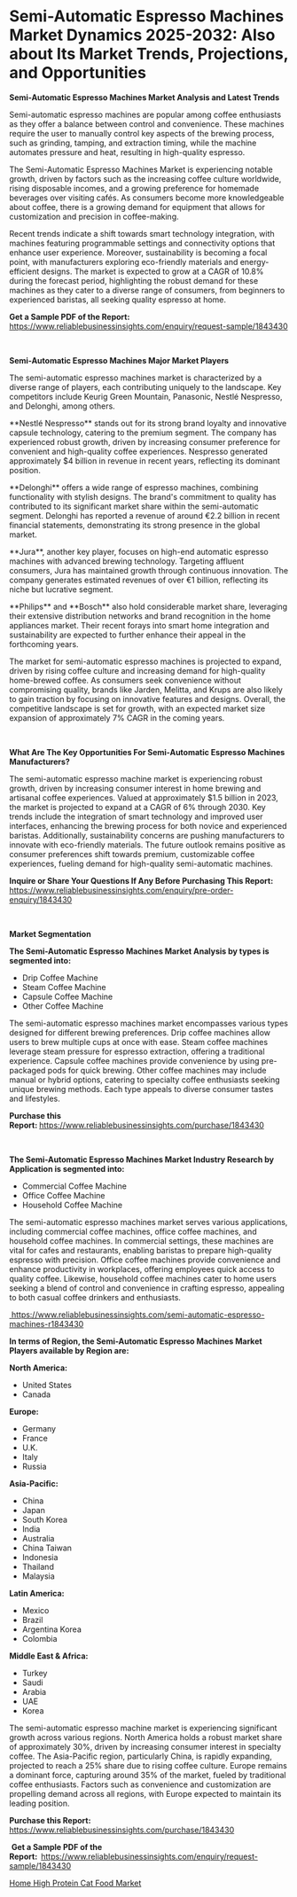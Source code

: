 <p><h1>Semi-Automatic Espresso Machines Market Dynamics 2025-2032: Also about Its Market Trends, Projections, and Opportunities</h1></p><p><strong>Semi-Automatic Espresso Machines Market Analysis and Latest Trends</strong></p>
<p><p>Semi-automatic espresso machines are popular among coffee enthusiasts as they offer a balance between control and convenience. These machines require the user to manually control key aspects of the brewing process, such as grinding, tamping, and extraction timing, while the machine automates pressure and heat, resulting in high-quality espresso. </p><p>The Semi-Automatic Espresso Machines Market is experiencing notable growth, driven by factors such as the increasing coffee culture worldwide, rising disposable incomes, and a growing preference for homemade beverages over visiting cafés. As consumers become more knowledgeable about coffee, there is a growing demand for equipment that allows for customization and precision in coffee-making.</p><p>Recent trends indicate a shift towards smart technology integration, with machines featuring programmable settings and connectivity options that enhance user experience. Moreover, sustainability is becoming a focal point, with manufacturers exploring eco-friendly materials and energy-efficient designs. The market is expected to grow at a CAGR of 10.8% during the forecast period, highlighting the robust demand for these machines as they cater to a diverse range of consumers, from beginners to experienced baristas, all seeking quality espresso at home.</p></p>
<p><strong>Get a Sample PDF of the Report:&nbsp;</strong> <a href="https://www.reliablebusinessinsights.com/enquiry/request-sample/1843430?utm_campaign=2187&utm_medium=2&utm_source=Github&utm_content=ia&utm_term=10022025&utm_id=semi-automatic-espresso-machines">https://www.reliablebusinessinsights.com/enquiry/request-sample/1843430</a></p>
<p>&nbsp;</p>
<p><strong>Semi-Automatic Espresso Machines Major Market Players</strong></p>
<p><p>The semi-automatic espresso machines market is characterized by a diverse range of players, each contributing uniquely to the landscape. Key competitors include Keurig Green Mountain, Panasonic, Nestlé Nespresso, and Delonghi, among others.</p><p>**Nestlé Nespresso** stands out for its strong brand loyalty and innovative capsule technology, catering to the premium segment. The company has experienced robust growth, driven by increasing consumer preference for convenient and high-quality coffee experiences. Nespresso generated approximately $4 billion in revenue in recent years, reflecting its dominant position.</p><p>**Delonghi** offers a wide range of espresso machines, combining functionality with stylish designs. The brand's commitment to quality has contributed to its significant market share within the semi-automatic segment. Delonghi has reported a revenue of around €2.2 billion in recent financial statements, demonstrating its strong presence in the global market.</p><p>**Jura**, another key player, focuses on high-end automatic espresso machines with advanced brewing technology. Targeting affluent consumers, Jura has maintained growth through continuous innovation. The company generates estimated revenues of over €1 billion, reflecting its niche but lucrative segment.</p><p>**Philips** and **Bosch** also hold considerable market share, leveraging their extensive distribution networks and brand recognition in the home appliances market. Their recent forays into smart home integration and sustainability are expected to further enhance their appeal in the forthcoming years.</p><p>The market for semi-automatic espresso machines is projected to expand, driven by rising coffee culture and increasing demand for high-quality home-brewed coffee. As consumers seek convenience without compromising quality, brands like Jarden, Melitta, and Krups are also likely to gain traction by focusing on innovative features and designs. Overall, the competitive landscape is set for growth, with an expected market size expansion of approximately 7% CAGR in the coming years.</p></p>
<p>&nbsp;</p>
<p><strong>What Are The Key Opportunities For Semi-Automatic Espresso Machines Manufacturers?</strong></p>
<p><p>The semi-automatic espresso machine market is experiencing robust growth, driven by increasing consumer interest in home brewing and artisanal coffee experiences. Valued at approximately $1.5 billion in 2023, the market is projected to expand at a CAGR of 6% through 2030. Key trends include the integration of smart technology and improved user interfaces, enhancing the brewing process for both novice and experienced baristas. Additionally, sustainability concerns are pushing manufacturers to innovate with eco-friendly materials. The future outlook remains positive as consumer preferences shift towards premium, customizable coffee experiences, fueling demand for high-quality semi-automatic machines.</p></p>
<p><strong>Inquire or Share Your Questions If Any Before Purchasing This Report:</strong> <a href="https://www.reliablebusinessinsights.com/enquiry/pre-order-enquiry/1843430?utm_campaign=2187&utm_medium=2&utm_source=Github&utm_content=ia&utm_term=10022025&utm_id=semi-automatic-espresso-machines">https://www.reliablebusinessinsights.com/enquiry/pre-order-enquiry/1843430</a></p>
<p>&nbsp;</p>
<p><strong>Market Segmentation</strong></p>
<p><strong>The Semi-Automatic Espresso Machines Market Analysis by types is segmented into:</strong></p>
<p><ul><li>Drip Coffee Machine</li><li>Steam Coffee Machine</li><li>Capsule Coffee Machine</li><li>Other Coffee Machine</li></ul></p>
<p><p>The semi-automatic espresso machines market encompasses various types designed for different brewing preferences. Drip coffee machines allow users to brew multiple cups at once with ease. Steam coffee machines leverage steam pressure for espresso extraction, offering a traditional experience. Capsule coffee machines provide convenience by using pre-packaged pods for quick brewing. Other coffee machines may include manual or hybrid options, catering to specialty coffee enthusiasts seeking unique brewing methods. Each type appeals to diverse consumer tastes and lifestyles.</p></p>
<p><strong>Purchase this Report:&nbsp;</strong><a href="https://www.reliablebusinessinsights.com/purchase/1843430?utm_campaign=2187&utm_medium=2&utm_source=Github&utm_content=ia&utm_term=10022025&utm_id=semi-automatic-espresso-machines">https://www.reliablebusinessinsights.com/purchase/1843430</a></p>
<p>&nbsp;</p>
<p><strong>The Semi-Automatic Espresso Machines Market Industry Research by Application is segmented into:</strong></p>
<p><ul><li>Commercial Coffee Machine</li><li>Office Coffee Machine</li><li>Household Coffee Machine</li></ul></p>
<p><p>The semi-automatic espresso machines market serves various applications, including commercial coffee machines, office coffee machines, and household coffee machines. In commercial settings, these machines are vital for cafes and restaurants, enabling baristas to prepare high-quality espresso with precision. Office coffee machines provide convenience and enhance productivity in workplaces, offering employees quick access to quality coffee. Likewise, household coffee machines cater to home users seeking a blend of control and convenience in crafting espresso, appealing to both casual coffee drinkers and enthusiasts.</p></p>
<p><a href="https://www.reliablebusinessinsights.com/semi-automatic-espresso-machines-r1843430?utm_campaign=2187&utm_medium=2&utm_source=Github&utm_content=ia&utm_term=10022025&utm_id=semi-automatic-espresso-machines">&nbsp;https://www.reliablebusinessinsights.com/semi-automatic-espresso-machines-r1843430</a></p>
<p><strong>In terms of Region, the Semi-Automatic Espresso Machines Market Players available by Region are:</strong></p>
<p>
    <p> <strong> North America: </strong>
        <ul>
            <li>United States</li>
            <li>Canada</li>
        </ul>
        </p> 
    <p> <strong> Europe: </strong>
        <ul>
            <li>Germany</li>
            <li>France</li>
            <li>U.K.</li>
            <li>Italy</li>
            <li>Russia</li>
        </ul>
        </p> 
    <p> <strong> Asia-Pacific: </strong>
        <ul>
            <li>China</li>
            <li>Japan</li>
            <li>South Korea</li>
            <li>India</li>
            <li>Australia</li>
            <li>China Taiwan</li>
            <li>Indonesia</li>
            <li>Thailand</li>
            <li>Malaysia</li>
        </ul>
        </p> 
    <p> <strong> Latin America: </strong>
        <ul>
            <li>Mexico</li>
            <li>Brazil</li>
            <li>Argentina Korea</li>
            <li>Colombia</li>
        </ul>
        </p> 
    <p> <strong> Middle East & Africa: </strong>
        <ul>
            <li>Turkey</li>
            <li>Saudi</li>
            <li>Arabia</li>
            <li>UAE</li>
            <li>Korea</li>
        </ul>
    </p>
    </p>
<p><p>The semi-automatic espresso machine market is experiencing significant growth across various regions. North America holds a robust market share of approximately 30%, driven by increasing consumer interest in specialty coffee. The Asia-Pacific region, particularly China, is rapidly expanding, projected to reach a 25% share due to rising coffee culture. Europe remains a dominant force, capturing around 35% of the market, fueled by traditional coffee enthusiasts. Factors such as convenience and customization are propelling demand across all regions, with Europe expected to maintain its leading position.</p></p>
<p><strong>Purchase this Report: </strong><a href="https://www.reliablebusinessinsights.com/purchase/1843430?utm_campaign=2187&utm_medium=2&utm_source=Github&utm_content=ia&utm_term=10022025&utm_id=semi-automatic-espresso-machines">https://www.reliablebusinessinsights.com/purchase/1843430</a></p>
<p>&nbsp;<strong>Get a Sample PDF of the Report:&nbsp;&nbsp;</strong><a href="https://www.reliablebusinessinsights.com/enquiry/request-sample/1843430?utm_campaign=2187&utm_medium=2&utm_source=Github&utm_content=ia&utm_term=10022025&utm_id=semi-automatic-espresso-machines">https://www.reliablebusinessinsights.com/enquiry/request-sample/1843430</a></p>
<p><strong></strong></p>
<p><p><a href="https://github.com/sca704osol/Market-Research-Report-List-1/blob/main/home-high-protein-cat-food-market.md?utm_campaign=2187&utm_medium=2&utm_source=Github&utm_content=ia&utm_term=10022025&utm_id=semi-automatic-espresso-machines">Home High Protein Cat Food Market</a></p></p>